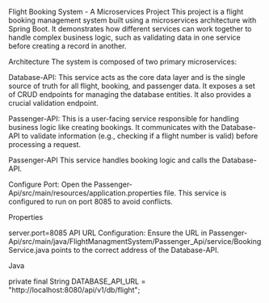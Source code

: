 Flight Booking System - A Microservices Project
This project is a flight booking management system built using a microservices architecture with Spring Boot. It demonstrates how different services can work together to handle complex business logic, such as validating data in one service before creating a record in another.

Architecture
The system is composed of two primary microservices:

Database-API: This service acts as the core data layer and is the single source of truth for all flight, booking, and passenger data. It exposes a set of CRUD endpoints for managing the database entities. It also provides a crucial validation endpoint.

Passenger-API: This is a user-facing service responsible for handling business logic like creating bookings. It communicates with the Database-API to validate information (e.g., checking if a flight number is valid) before processing a request.

Passenger-API
This service handles booking logic and calls the Database-API.

Configure Port:
Open the Passenger-Api/src/main/resources/application.properties file.
This service is configured to run on port 8085 to avoid conflicts.

Properties

server.port=8085
API URL Configuration:
Ensure the URL in Passenger-Api/src/main/java/FlightManagmentSystem/Passenger_Api/service/BookingService.java points to the correct address of the Database-API.

Java

private final String DATABASE_API_URL = "http://localhost:8080/api/v1/db/flight";

